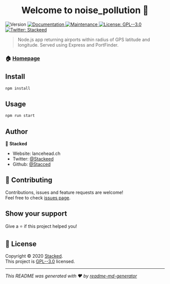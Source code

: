 <h1 align="center">Welcome to noise_pollution 👋</h1>
<p>
  <img alt="Version" src="https://img.shields.io/badge/version-0.0.1-blue.svg?cacheSeconds=2592000" />
  <a href="https://github.com/Stacced/noise_pollution#readme" target="_blank">
    <img alt="Documentation" src="https://img.shields.io/badge/documentation-yes-brightgreen.svg" />
  </a>
  <a href="https://github.com/Stacced/noise_pollution/graphs/commit-activity" target="_blank">
    <img alt="Maintenance" src="https://img.shields.io/badge/Maintained%3F-yes-green.svg" />
  </a>
  <a href="https://github.com/Stacced/noise_pollution/blob/master/LICENSE" target="_blank">
    <img alt="License: GPL--3.0" src="https://img.shields.io/github/license/Stacced/noise_pollution" />
  </a>
  <a href="https://twitter.com/Stackeed" target="_blank">
    <img alt="Twitter: Stackeed" src="https://img.shields.io/twitter/follow/Stackeed.svg?style=social" />
  </a>
</p>

> Node.js app returning airports within radius of GPS latitude and longitude. Served using Express and PortFinder.

### 🏠 [Homepage](https://github.com/Stacced/noise_pollution#readme)

## Install

```sh
npm install
```

## Usage

```sh
npm run start
```

## Author

👤 **Stacked**

* Website: lancehead.ch
* Twitter: [@Stackeed](https://twitter.com/Stackeed)
* Github: [@Stacced](https://github.com/Stacced)

## 🤝 Contributing

Contributions, issues and feature requests are welcome!<br />Feel free to check [issues page](https://github.com/Stacced/noise_pollution/issues).

## Show your support

Give a ⭐️ if this project helped you!

## 📝 License

Copyright © 2020 [Stacked](https://github.com/Stacced).<br />
This project is [GPL--3.0](https://github.com/Stacced/noise_pollution/blob/master/LICENSE) licensed.

***
_This README was generated with ❤️ by [readme-md-generator](https://github.com/kefranabg/readme-md-generator)_